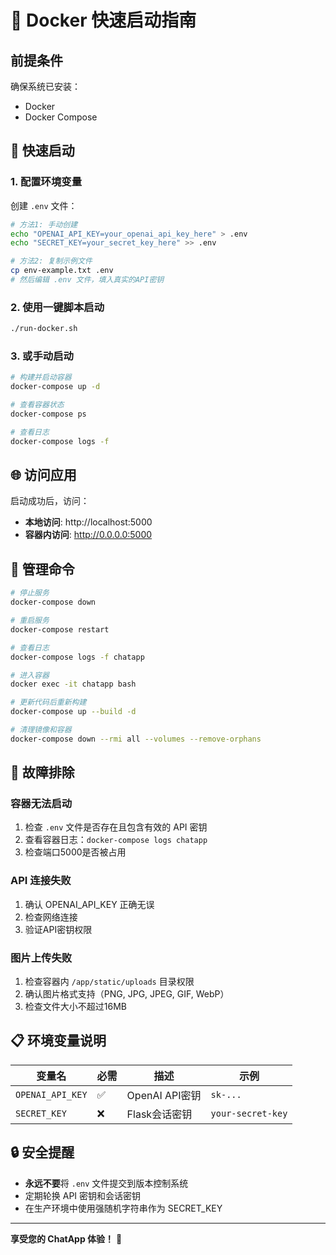 # 🚀 Docker 快速启动指南

## 前提条件

确保系统已安装：
- Docker
- Docker Compose

## 🏁 快速启动

### 1. 配置环境变量

创建 `.env` 文件：
```bash
# 方法1: 手动创建
echo "OPENAI_API_KEY=your_openai_api_key_here" > .env
echo "SECRET_KEY=your_secret_key_here" >> .env

# 方法2: 复制示例文件
cp env-example.txt .env
# 然后编辑 .env 文件，填入真实的API密钥
```

### 2. 使用一键脚本启动

```bash
./run-docker.sh
```

### 3. 或手动启动

```bash
# 构建并启动容器
docker-compose up -d

# 查看容器状态
docker-compose ps

# 查看日志
docker-compose logs -f
```

## 🌐 访问应用

启动成功后，访问：
- **本地访问**: http://localhost:5000
- **容器内访问**: http://0.0.0.0:5000

## 🔧 管理命令

```bash
# 停止服务
docker-compose down

# 重启服务
docker-compose restart

# 查看日志
docker-compose logs -f chatapp

# 进入容器
docker exec -it chatapp bash

# 更新代码后重新构建
docker-compose up --build -d

# 清理镜像和容器
docker-compose down --rmi all --volumes --remove-orphans
```

## 🐛 故障排除

### 容器无法启动
1. 检查 `.env` 文件是否存在且包含有效的 API 密钥
2. 查看容器日志：`docker-compose logs chatapp`
3. 检查端口5000是否被占用

### API 连接失败
1. 确认 OPENAI_API_KEY 正确无误
2. 检查网络连接
3. 验证API密钥权限

### 图片上传失败
1. 检查容器内 `/app/static/uploads` 目录权限
2. 确认图片格式支持（PNG, JPG, JPEG, GIF, WebP）
3. 检查文件大小不超过16MB

## 📋 环境变量说明

| 变量名 | 必需 | 描述 | 示例 |
|--------|------|------|------|
| `OPENAI_API_KEY` | ✅ | OpenAI API密钥 | `sk-...` |
| `SECRET_KEY` | ❌ | Flask会话密钥 | `your-secret-key` |

## 🔒 安全提醒

- **永远不要**将 `.env` 文件提交到版本控制系统
- 定期轮换 API 密钥和会话密钥  
- 在生产环境中使用强随机字符串作为 SECRET_KEY

---

**享受您的 ChatApp 体验！** 🎉
